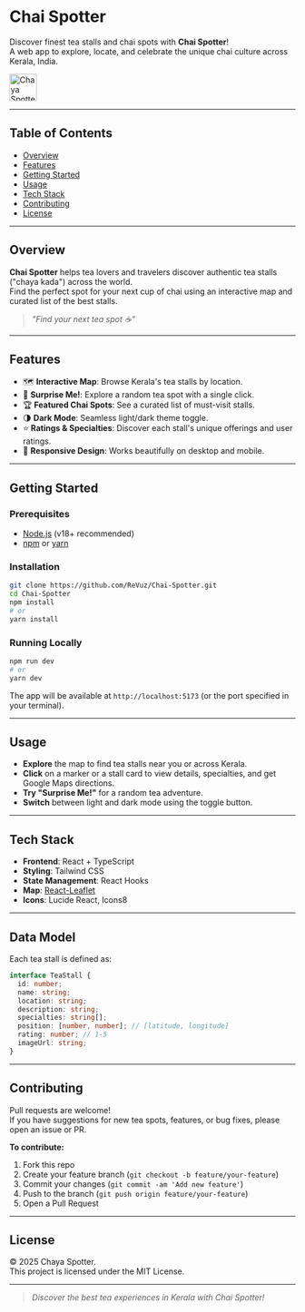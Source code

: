 # Chai Spotter

Discover finest tea stalls and chai spots with **Chai Spotter**!  
A web app to explore, locate, and celebrate the unique chai culture across Kerala, India.

<img src="https://img.icons8.com/color/96/000000/tea-cup.png" alt="Chaya Spotter Logo" width="48" />

---

## Table of Contents

- [Overview](#overview)
- [Features](#features)
- [Getting Started](#getting-started)
- [Usage](#usage)
- [Tech Stack](#tech-stack)
- [Contributing](#contributing)
- [License](#license)

---

## Overview

**Chai Spotter** helps tea lovers and travelers discover authentic tea stalls ("chaya kada") across the world.  
Find the perfect spot for your next cup of chai using an interactive map and curated list of the best stalls.

> _"Find your next tea spot ☕"_

---

## Features

- 🗺️ **Interactive Map**: Browse Kerala's tea stalls by location.
- 🎲 **Surprise Me!**: Explore a random tea spot with a single click.
- 🏆 **Featured Chai Spots**: See a curated list of must-visit stalls.
- 🌗 **Dark Mode**: Seamless light/dark theme toggle.
- ⭐ **Ratings & Specialties**: Discover each stall's unique offerings and user ratings.
- 📱 **Responsive Design**: Works beautifully on desktop and mobile.

---


## Getting Started

### Prerequisites

- [Node.js](https://nodejs.org/) (v18+ recommended)
- [npm](https://www.npmjs.com/) or [yarn](https://yarnpkg.com/)

### Installation

```bash
git clone https://github.com/ReVuz/Chai-Spotter.git
cd Chai-Spotter
npm install
# or
yarn install
```

### Running Locally

```bash
npm run dev
# or
yarn dev
```

The app will be available at `http://localhost:5173` (or the port specified in your terminal).

---

## Usage

- **Explore** the map to find tea stalls near you or across Kerala.
- **Click** on a marker or a stall card to view details, specialties, and get Google Maps directions.
- **Try "Surprise Me!"** for a random tea adventure.
- **Switch** between light and dark mode using the toggle button.

---

## Tech Stack

- **Frontend**: React + TypeScript
- **Styling**: Tailwind CSS
- **State Management**: React Hooks
- **Map**: [React-Leaflet](https://react-leaflet.js.org/)
- **Icons**: Lucide React, Icons8

---

## Data Model

Each tea stall is defined as:

```typescript
interface TeaStall {
  id: number;
  name: string;
  location: string;
  description: string;
  specialties: string[];
  position: [number, number]; // [latitude, longitude]
  rating: number; // 1-5
  imageUrl: string;
}
```

---

## Contributing

Pull requests are welcome!  
If you have suggestions for new tea spots, features, or bug fixes, please open an issue or PR.

**To contribute:**
1. Fork this repo
2. Create your feature branch (`git checkout -b feature/your-feature`)
3. Commit your changes (`git commit -am 'Add new feature'`)
4. Push to the branch (`git push origin feature/your-feature`)
5. Open a Pull Request

---

## License

&copy; 2025 Chaya Spotter.  
This project is licensed under the MIT License.

---

> _Discover the best tea experiences in Kerala with Chai Spotter!_
